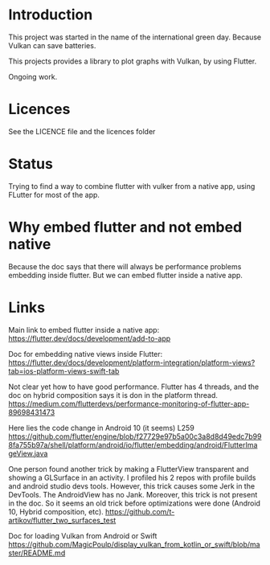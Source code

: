 # Introduction

This project was started in the name of the international green day. Because Vulkan can save batteries.

This projects provides a library to plot graphs with Vulkan, by using Flutter.

Ongoing work.

# Licences

See the LICENCE file and the licences folder

# Status

Trying to find a way to combine flutter with vulker from a native app, using FLutter for most of the app.

# Why embed flutter and not embed native

Because the doc says that there will always be performance problems embedding inside flutter.
But we can embed flutter inside a native app.

# Links

Main link to embed flutter inside a native app:
https://flutter.dev/docs/development/add-to-app

Doc for embedding native views inside Flutter:
https://flutter.dev/docs/development/platform-integration/platform-views?tab=ios-platform-views-swift-tab

Not clear yet how to have good performance.
Flutter has 4 threads, and the doc on hybrid composition says it is don in the platform thread.
https://medium.com/flutterdevs/performance-monitoring-of-flutter-app-89698431473

Here lies the code change in Android 10 (it seems)
L259
https://github.com/flutter/engine/blob/f27729e97b5a00c3a8d8d49edc7b998fa755b97a/shell/platform/android/io/flutter/embedding/android/FlutterImageView.java

One person found another trick by making a FlutterView transparent and showing a GLSurface in an activity. I profiled his 2 repos with profile builds and android studio devs tools. However, this trick causes some Jerk in the DevTools. The AndroidView has no Jank. Moreover, this trick is not present in the doc. So it seems an old trick before optimizations were done (Android 10, Hybrid composition, etc).
https://github.com/t-artikov/flutter_two_surfaces_test

Doc for loading Vulkan from Android or Swift
https://github.com/MagicPoulp/display_vulkan_from_kotlin_or_swift/blob/master/README.md



